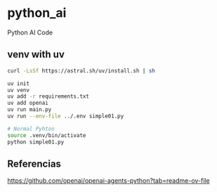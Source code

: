 # python_ai
Python AI Code


## venv with uv


```bash
curl -LsSf https://astral.sh/uv/install.sh | sh 

uv init
uv venv
uv add -r requirements.txt
uv add openai
uv run main.py
uv run --env-file ../.env simple01.py 

# Normal Pyhton
source .venv/bin/activate
python simple01.py
```

## Referencias
https://github.com/openai/openai-agents-python?tab=readme-ov-file